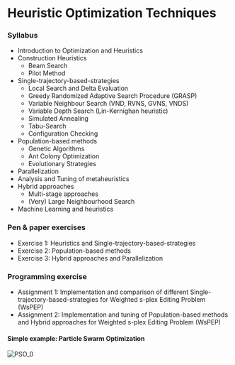 # Heuristic Optimization Techniques

### Syllabus
- Introduction to Optimization and Heuristics
- Construction Heuristics
  * Beam Search
  * Pilot Method
- Single-trajectory-based-strategies
  * Local Search and Delta Evaluation
  * Greedy Randomized Adaptive Search Procedure (GRASP)
  * Variable Neighbour Search (VND, RVNS, GVNS, VNDS)
  * Variable Depth Search (Lin-Kernighan heuristic)
  * Simulated Annealing
  * Tabu-Search
  * Configuration Checking
- Population-based methods
  * Genetic Algorithms
  * Ant Colony Optimization
  * Evolutionary Strategies
- Parallelization
- Analysis and Tuning of metaheuristics
- Hybrid approaches
  * Multi-stage approaches
  * (Very) Large Neighbourhood Search
- Machine Learning and heuristics

### Pen & paper exercises
- Exercise 1: Heuristics and Single-trajectory-based-strategies
- Exercise 2: Population-based methods
- Exercise 3: Hybrid approaches and Parallelization

### Programming exercise
- Assignment 1: Implementation and comparison of different Single-trajectory-based-strategies for Weighted s-plex Editing Problem (WsPEP)
- Assignment 2: Implementation and tuning of Population-based methods and Hybrid approaches for Weighted s-plex Editing Problem (WsPEP)

#### Simple example: Particle Swarm Optimization

![PSO_0](https://github.com/NicolaMaestri00/Heuristic-Optimization-Algorithms/assets/104208237/cfda947a-788e-46c7-9cd7-3c8a0bab2166)


